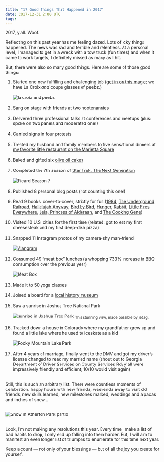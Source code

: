 ```yaml
---
title: "17 Good Things That Happened in 2017"
date: 2017-12-31 2:00 UTC
tags:
---
```


2017, y'all. Woof. 

Reflecting on this past year has me feeling dazed. Lots of icky things happened. The news was sad and terrible and relentless. At a personal level, I managed to get in a wreck with a tow truck (fun times) and when it came to work targets, I definitely missed as many as I hit.

But, there were also so many good things. Here are some of those good things:

<ol>
<li>Started one new fulfilling and challenging job (<a href="https://www.fullstory.com/jobs/">get in on this magic</a>; we have La Croix <i>and</i> coupe glasses of peebz.)
  <br/>
<br/>
<img src="/img/lacroix-and-peebz.jpg" alt="la croix and peebz"/>
<br/>
<br/>
</li>

<li>Sang on stage with friends at two hootenannies
<br/>
<br/>
</li>
<li>Delivered three professional talks at conferences and meetups (plus: spoke on two panels and moderated one!)
<br/>
<br/></li>
<li>Carried signs in four protests
<br/>
<br/></li>
<li>Treated my husband and family members to five sensational dinners at <a href="http://www.springmarietta.com/">my favorite little restaurant on the Marietta Square</a>
<br/>
<br/></li>
<li>Baked and gifted six <a href="/recipes/olive-oil-cake">olive oil cakes</a>
<br/>
<br/></li>
<li>Completed the 7th season of <a href="https://www.netflix.com/title/70158329">Star Trek: The Next Generation</a>
  <br/>
  <br/>

<img src="/img/picard.gif" alt="Picard Season 7"/>
<br/>
<br/>
</li>

<li> Published 8 personal blog posts (not counting this one!) <br/>
<br/></li>
<li> Read 9 books, cover-to-cover, strictly for fun (<a href="https://www.amazon.com/1984-George-Orwell/dp/1328869334/">1984</a>, <a href="https://www.amazon.com/Underground-Railroad-Pulitzer-Winner-National/dp/0385542364/">The Underground Railroad</a>, <a href="https://www.amazon.com/Hallelujah-Anyway-Rediscovering-Anne-Lamott/dp/0735213585/">Hallelujah Anyway</a>, <a href="https://www.amazon.com/Bird-Some-Instructions-Writing-Life/dp/0385480016/">Bird by Bird</a>, <a href="https://www.amazon.com/Hunger-Memoir-Body-Roxane-Gay/dp/0062362593/">Hunger</a>, <a href="https://www.amazon.com/Rabbit-Autobiography-Ms-Patricia-Williams/dp/0062407309/">Rabbit</a>, <a href="https://www.amazon.com/Little-Fires-Everywhere-Celeste-Ng/dp/0735224293/">Little Fires Everywhere</a>, <a href="https://www.amazon.com/Journey-Star-Wars-Princess-Alderaan/dp/1484780787/">Leia, Princess of Alderaan</a>, and <a href="https://www.amazon.com/Cooking-Gene-Journey-American-Culinary/dp/0062379291/">The Cooking Gene</a>)
  <br/>
<br/>
</li>
<li> Visited 10 U.S. cities for the first time (related: got to eat my first cheesesteak and my first deep-dish pizza)
<br/>
<br/></li>
<li> Snapped 11 Instagram photos of my camera-shy man-friend
<br/>
<br/>
<a href="https://www.instagram.com/p/BXEgZetA012/?taken-by=melaniecrissey"><img src="/img/alanMan.jpg" alt="Alangram"/></a>
<br/>
<br/></li>
<li> Consumed 49 “meat box” lunches (a whopping 733% increase in BBQ consumption over the previous year)<br/>
<br/>
<img src="/img/foxBros.jpg" alt="Meat Box"/>
<br/>
<br/>
</li>
<li> Made it to 50 yoga classes <br/>
<br/></li>
<li> Joined a board for a <a href="http://www.mariettahistory.org/">local history museum</a><br/>
<br/></li>
<li> Saw a sunrise in Joshua Tree National Park
  <br/>
  <br/>

<img src="/img/sunrise.jpg" alt="sunrise in Joshua Tree Park"/>
<sub>This stunning view, made possible by jetlag.</sub>
<br/>
<br/>
</li>

<li> Tracked down a house in Colorado where my grandfather grew up and found a little lake where he used to iceskate as a kid<br/>
<br/>
<img src="/img/rockyMountainLake.jpg" alt="Rocky Mountain Lake Park"/>
<br/>
<br/></li>
<li> After 4 years of marriage, finally went to the DMV and got my driver’s license changed to read my married name (shout out to Georgia Department of Driver Services on County Services Rd; y'all were impressively friendly and efficient; 10/10 would visit again) <br/>
<br/></li>
</ol>

Still, this is such an arbitrary list. There were countless moments of celebration: happy hours with new friends, weekends away to visit old friends, new skills learned, new milestones marked, weddings and alpacas and inches of snow...
<br/>
<br/>

<img src="/img/coolBeansSnow.jpg" alt="Snow in Atherton Park partio"/>
<br/>
<br/>

Look, I'm not making any resolutions this year. Every time I make a list of bad habits to drop, I only end up falling into them harder. But, I will aim to manifest an even longer list of triumphs to enumerate for this time next year.

Keep a count — not only of your blessings — but of all the joy you create for yourself.